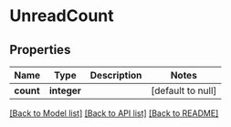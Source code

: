 # UnreadCount

## Properties
Name | Type | Description | Notes
------------ | ------------- | ------------- | -------------
**count** | **integer** |  | [default to null]

[[Back to Model list]](../README.md#documentation-for-models) [[Back to API list]](../README.md#documentation-for-api-endpoints) [[Back to README]](../README.md)


